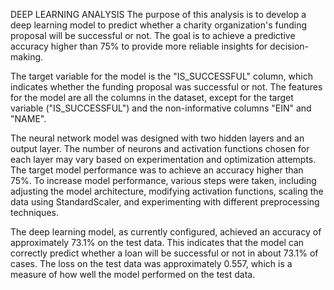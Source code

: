 DEEP LEARNING ANALYSIS
The purpose of this analysis is to develop a deep learning model to predict whether a charity organization's funding proposal will be successful or not. The goal is to achieve a predictive accuracy higher than 75% to provide more reliable insights for decision-making.

The target variable for the model is the "IS_SUCCESSFUL" column, which indicates whether the funding proposal was successful or not.
The features for the model are all the columns in the dataset, except for the target variable ("IS_SUCCESSFUL") and the non-informative columns "EIN" and "NAME".

The neural network model was designed with two hidden layers and an output layer. The number of neurons and activation functions chosen for each layer may vary based on experimentation and optimization attempts.
The target model performance was to achieve an accuracy higher than 75%.
To increase model performance, various steps were taken, including adjusting the model architecture, modifying activation functions, scaling the data using StandardScaler, and experimenting with different preprocessing techniques.

The deep learning model, as currently configured, achieved an accuracy of approximately 73.1% on the test data. This indicates that the model can correctly predict whether a loan will be successful or not in about 73.1% of cases. The loss on the test data was approximately 0.557, which is a measure of how well the model performed on the test data.
